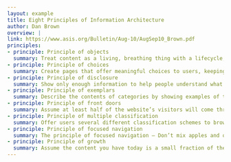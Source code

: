```yaml
---
layout: example
title: Eight Principles of Information Architecture
author: Dan Brown
overview: |
link: https://www.asis.org/Bulletin/Aug-10/AugSep10_Brown.pdf
principles:
- principle: Principle of objects
  summary: Treat content as a living, breathing thing with a lifecycle, behaviors and attributes.
- principle: Principle of choices
  summary: Create pages that offer meaningful choices to users, keeping the range of choices available focused on a particular task.
- principle: Principle of disclosure
  summary: Show only enough information to help people understand what kinds of information they’ll find as they dig deeper.
- principle: Principle of exemplars
  summary: Describe the contents of categories by showing examples of the contents.
- principle: Principle of front doors
  summary: Assume at least half of the website’s visitors will come through some page other than the home page.
- principle: Principle of multiple classification
  summary: Offer users several different classification schemes to browse the site’s content.
- principle: Principle of focused navigation
  summary: The principle of focused navigation – Don’t mix apples and oranges in your navigation scheme.
- principle: Principle of growth
  summary: Assume the content you have today is a small fraction of the content you will have tomorrow.
---
```

